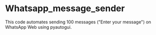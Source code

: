 # Whatsapp_message_sender
This code automates sending 100 messages ("Enter your message") on WhatsApp Web using pyautogui.
